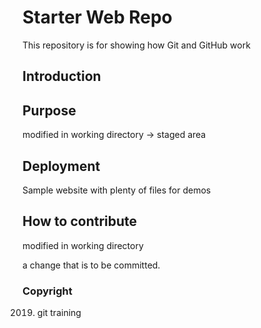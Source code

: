 # Starter Web Repo

This repository is for showing how Git and GitHub work

## Introduction

## Purpose

modified in working directory -> staged area

## Deployment

Sample website with plenty of files for demos

## How to contribute 

modified in working directory

a change that is to be committed.

### Copyright
2019. git training